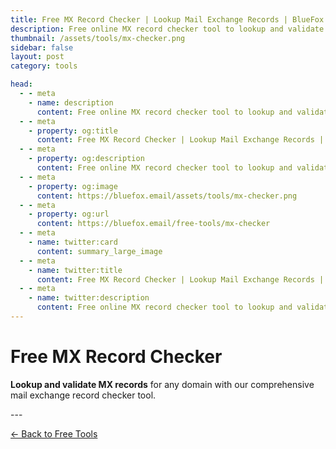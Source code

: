 ```yaml
---
title: Free MX Record Checker | Lookup Mail Exchange Records | BlueFox Email
description: Free online MX record checker tool to lookup and validate mail exchange records, check email server configuration, and analyze email routing for domains.
thumbnail: /assets/tools/mx-checker.png
sidebar: false
layout: post
category: tools

head:
  - - meta
    - name: description
      content: Free online MX record checker tool to lookup and validate mail exchange records, check email server configuration, and analyze email routing for domains.
  - - meta
    - property: og:title
      content: Free MX Record Checker | Lookup Mail Exchange Records | BlueFox Email
  - - meta
    - property: og:description
      content: Free online MX record checker tool to lookup and validate mail exchange records, check email server configuration, and analyze email routing for domains.
  - - meta
    - property: og:image
      content: https://bluefox.email/assets/tools/mx-checker.png
  - - meta
    - property: og:url
      content: https://bluefox.email/free-tools/mx-checker
  - - meta
    - name: twitter:card
      content: summary_large_image
  - - meta
    - name: twitter:title
      content: Free MX Record Checker | Lookup Mail Exchange Records | BlueFox Email
  - - meta
    - name: twitter:description
      content: Free online MX record checker tool to lookup and validate mail exchange records, check email server configuration, and analyze email routing for domains.
---
```


# Free MX Record Checker

**Lookup and validate MX records** for any domain with our comprehensive mail exchange record checker tool.

<script setup>
import MxChecker from '../.vitepress/theme/free-tools/MxChecker.vue'
</script>

<MxChecker />
---

[← Back to Free Tools](/free-tools/)
